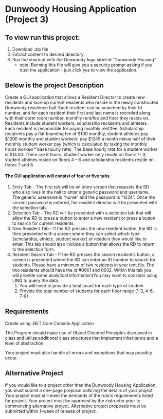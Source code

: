 # Dunwoody Housing Application (Project 3)

## To view run this project:

1. Download .zip file
2. Extract content to desired directory
3. Run the shortcut with the Dunwoody logo labeled "Dunwoody Housing" 
    * note: Running this file will give you a security prompt asking if you trust the application - just click yes to view the application.

## Below is the project Description

Create a GUI application that allows a Resident Director to create new residents and look-up current residents who reside in the newly constructed Dunwoody residence hall.   Each resident can be searched by their Id number, and for each resident their first and last name is recorded along with their dorm room number, monthly rent/fee and floor they reside on.  Residents include student workers, scholarship recipients and athletes.  Each resident is responsible for paying monthly rent/fee.  Scholarship recipients pay a flat boarding fee of $100 monthly, student athletes pay $1200 monthly and student workers’ pay $1245 a month minus half of their monthly student worker pay (which is calculated by taking the monthly hours worked * base hourly rate).  The base hourly rate for a student worker is $14.00.  There are 8 floors, student worker only reside on floors 1- 3, student athletes reside on floors 4 – 6 and scholarship residents reside on floors 7 and 8.

#### The GUI application will consist of four or five tabs.

1.  Entry Tab - The first tab will be an entry screen that requests the RD who also lives in the hall to enter a generic password and username. The generic username is “home” and the password is “1234”.  Once the correct password is entered, the resident director will be presented with the selection tab.
2.  Selection Tab - The RD will be presented with a selection tab that will allow the RD to press a button to enter a new resident or press a button to search for current residents.
3.  New Resident Tab – If the RD presses the new resident button, the RD is then presented with a screen where they can select which type (scholarship, athlete, student worker) of resident they would like to enter. This tab should also include a button that allows the RD to return to the selection form.
4.  Resident Search Tab – If the RD presses the search resident’s button, a screen is presented where the RD can enter an ID number to search for students.  Please have a minimum of two residents in your text file.   The two residents should have the id #0001 and 0002.  Within this tab you will provide some analytical information(You may want to consider using LINQ to query the data.  
    1.  You will need to provide a total count for each type of student.
    2.  Provide the total number of students for each floor range (1-3, 4-6, 7-8)

## Requirements

Create using .NET Core Console Application

The Program should make use of Object Oriented Principles discussed in class and utilize additional class structures that implement inheritance and a level of abstraction. 

Your project must also handle all errors and exceptions that may possibly occur.

## Alternative Project

If you would like to a project other than the Dunwoody Housing Application, you must submit a one-page proposal outlining the details of your project.  Your project must still meet the demands of the rubric requirements listed for project.  Your project must be approved by the instructor prior to commencing alternative project.  Alternative project proposals must be submitted within 1-week of release of project.
